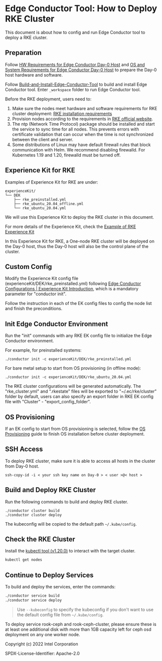# Edge Conductor Tool: How to Deploy RKE Cluster

This document is about how to config and run Edge Conductor tool to deploy a RKE cluster.

## Preparation

Follow [HW Requirements for Edge Conductor Day-0 Host](../../README.md#hw-requirements-for-edge-conductor-day-0-host) and [OS and System Requirements for Edge Conductor Day-0 Host](../../README.md#os-and-system-requirements-for-edge-conductor-day-0-host) to prepare the Day-0 host hardware and software.

Follow [Build-and-Install-Edge-Conductor-Tool](../../README.md#build-and-install-edge-conductor-tool) to build and install Edge Conductor tool.
Enter `_workspace` folder to run Edge Conductor tool.

Before the RKE deployment, users need to:
1. Make sure the nodes meet hardware and software requirements for RKE cluster deployment: [RKE installation requirements](https://rancher.com/docs/rancher/v2.x/en/installation/requirements)
1. Provision nodes according to the requirements in [RKE official website](https://rancher.com/docs/rke/latest/en/os/).
1. The ntp (Network Time Protocol) package should be installed and start the service to sync time for all nodes. This prevents errors with certificate validation that can occur when the time is not synchronized between the client and server.
1. Some distributions of Linux may have default firewall rules that block communication with Helm. We recommend disabling firewalld. For Kubernetes 1.19 and 1.20, firewalld must be turned off.

## Experience Kit for RKE

Examples of Experience Kit for RKE are under:
```
experienceKit/
└── DEK
    ├── rke_preinstalled.yml
    ├── rke_ubuntu_20.04_offline.yml
    └── rke_ubuntu_20.04.yml
```

We will use this Experience Kit to deploy the RKE cluster in this document.

For more details of the Experience Kit, check the [Example of RKE Experience Kit](../../experienceKit/DEK/rke_preinstalled.yml)

In this Experience Kit for RKE, a One-node RKE cluster will be deployed on the Day-0 host, thus the Day-0 host will also be the control plane of the cluster.

## Custom Config

Modify the Experience Kit config file (experienceKit/DEK/rke_preinstalled.yml) following [Edge Conductor Configurations | Experience Kit Introduction](ec-configurations.md#experience-kit-introduction), which is a mandatory parameter for "conductor init".

Follow the instruction in each of the EK config files to config the node list and finish the preconditions.

## Init Edge Conductor Environment

Run the "init" commands with any RKE EK config file to initialize the Edge Conductor environment.

For example, for preinstalled systems:

```shell
./conductor init -c experienceKit/DEK/rke_preinstalled.yml
```

For bare metal setup to start from OS provisioning (in offline mode):

```shell
./conductor init -c experienceKit/DEK/rke_ubuntu_20.04.yml
```

The RKE cluster configurations will be generated automatically. The "rke_cluster.yml" and ".rkestate" files will be exported to "~/.ec/rke/cluster" folder by default, users can also specify an export folder in RKE EK config file with "Cluster" - "export_config_folder".


## OS Provisioning

If an EK config to start from OS provisioning is selected, follow the [OS Provisioning](./os-provider-esp.md) guide to finish OS installation before cluster deployment.

## SSH Access

To deploy RKE cluster, make sure it is able to access all hosts in the cluster from Day-0 host.

```
ssh-copy-id -i < your ssh key name on Day-0 > < user >@< host >
```

## Build and Deploy RKE Cluster

Run the following commands to build and deploy RKE cluster.

```
./conductor cluster build
./conductor cluster deploy
```

The kubeconfig will be copied to the default path `~/.kube/config`.

## Check the RKE Cluster

Install the [kubectl tool (v1.20.0)](https://kubernetes.io/docs/tasks/tools/) to interact with the target cluster.

```bash
kubectl get nodes
```

## Continue to Deploy Services

To build and deploy the services, enter the commands:

```bash
./conductor service build
./conductor service deploy
```

> Use `--kubeconfig` to specify the kubeconfig if you don't want to use the default config file from `~/.kube/config`.

To deploy service rook-ceph and rook-ceph-cluster, please ensure these is at least one additional disk with more than 1GB capacity left for ceph osd deployment on any one worker node.

Copyright (c) 2022 Intel Corporation

SPDX-License-Identifier: Apache-2.0
